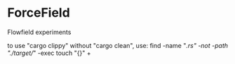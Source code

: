 # ForceField
Flowfield experiments

to use "cargo clippy" without "cargo clean", use:
find -name "*.rs" -not -path "./target/*" -exec touch "{}" +
